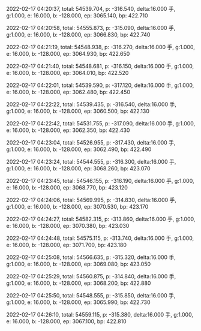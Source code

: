 2022-02-17 04:20:37, total: 54539.704, p: -316.540, delta:16.000 手, g:1.000, e: 16.000, b: -128.000, ep: 3065.140, bp: 422.710

2022-02-17 04:20:58, total: 54555.873, p: -315.090, delta:16.000 手, g:1.000, e: 16.000, b: -128.000, ep: 3066.830, bp: 422.740

2022-02-17 04:21:19, total: 54548.938, p: -316.270, delta:16.000 手, g:1.000, e: 16.000, b: -128.000, ep: 3064.930, bp: 422.650

2022-02-17 04:21:40, total: 54548.681, p: -316.150, delta:16.000 手, g:1.000, e: 16.000, b: -128.000, ep: 3064.010, bp: 422.520

2022-02-17 04:22:01, total: 54539.590, p: -317.120, delta:16.000 手, g:1.000, e: 16.000, b: -128.000, ep: 3062.480, bp: 422.450

2022-02-17 04:22:22, total: 54539.435, p: -316.540, delta:16.000 手, g:1.000, e: 16.000, b: -128.000, ep: 3060.500, bp: 422.130

2022-02-17 04:22:42, total: 54531.755, p: -317.090, delta:16.000 手, g:1.000, e: 16.000, b: -128.000, ep: 3062.350, bp: 422.430

2022-02-17 04:23:04, total: 54526.955, p: -317.430, delta:16.000 手, g:1.000, e: 16.000, b: -128.000, ep: 3062.490, bp: 422.490

2022-02-17 04:23:24, total: 54544.555, p: -316.300, delta:16.000 手, g:1.000, e: 16.000, b: -128.000, ep: 3068.260, bp: 423.070

2022-02-17 04:23:45, total: 54546.155, p: -316.190, delta:16.000 手, g:1.000, e: 16.000, b: -128.000, ep: 3068.770, bp: 423.120

2022-02-17 04:24:06, total: 54569.995, p: -314.830, delta:16.000 手, g:1.000, e: 16.000, b: -128.000, ep: 3070.530, bp: 423.170

2022-02-17 04:24:27, total: 54582.315, p: -313.860, delta:16.000 手, g:1.000, e: 16.000, b: -128.000, ep: 3070.380, bp: 423.030

2022-02-17 04:24:48, total: 54575.115, p: -313.740, delta:16.000 手, g:1.000, e: 16.000, b: -128.000, ep: 3071.700, bp: 423.180

2022-02-17 04:25:08, total: 54566.635, p: -315.320, delta:16.000 手, g:1.000, e: 16.000, b: -128.000, ep: 3069.080, bp: 423.050

2022-02-17 04:25:29, total: 54560.875, p: -314.840, delta:16.000 手, g:1.000, e: 16.000, b: -128.000, ep: 3068.200, bp: 422.880

2022-02-17 04:25:50, total: 54548.555, p: -315.850, delta:16.000 手, g:1.000, e: 16.000, b: -128.000, ep: 3065.990, bp: 422.730

2022-02-17 04:26:10, total: 54559.115, p: -315.380, delta:16.000 手, g:1.000, e: 16.000, b: -128.000, ep: 3067.100, bp: 422.810